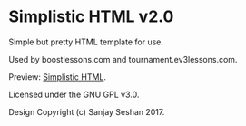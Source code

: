 # Simplistic HTML v2.0

Simple but pretty HTML template for use.

Used by boostlessons.com and tournament.ev3lessons.com.

Preview: <a href="http://sanjayseshan.github.io/Simplistic-HTML">Simplistic HTML</a>.

Licensed under the GNU GPL v3.0.

Design Copyright (c) Sanjay Seshan 2017.

